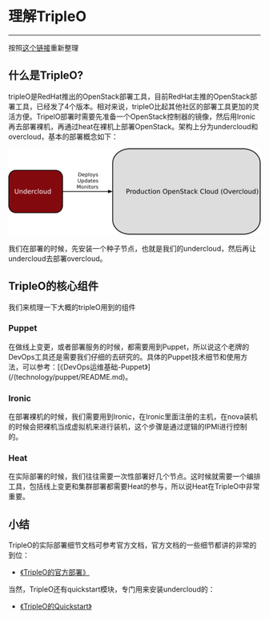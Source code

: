 # 理解TripleO

---

按照[这个链接](https://access.redhat.com/documentation/en/red-hat-openstack-platform/10/paged/partner-integration/chapter-2-architecture)重新整理

## 什么是TripleO?

tripleO是RedHat推出的OpenStack部署工具，目前RedHat主推的OpenStack部署工具，已经发了4个版本。相对来说，tripleO比起其他社区的部署工具更加的灵活方便。TripelO部署时需要先准备一个OpenStack控制器的镜像，然后用Ironic再去部署裸机，再通过heat在裸机上部署OpenStack。架构上分为undercloud和overcloud，基本的部署概念如下：

![](/assets/overview.png)

我们在部署的时候，先安装一个种子节点，也就是我们的undercloud，然后再让undercloud去部署overcloud。

## TripleO的核心组件

我们来梳理一下大概的tripleO用到的组件

### Puppet

在做线上变更，或者部署服务的时候，都需要用到Puppet，所以说这个老牌的DevOps工具还是需要我们仔细的去研究的。具体的Puppet技术细节和使用方法，可以参考：[《DevOps运维基础-Puppet》](/(technology/puppet/README.md)。

### Ironic

在部署裸机的时候，我们需要用到Ironic，在Ironic里面注册的主机，在nova装机的时候会把裸机当成虚拟机来进行装机，这个步骤是通过逻辑的IPMI进行控制的。

### Heat

在实际部署的时候，我们往往需要一次性部署好几个节点。这时候就需要一个编排工具，包括线上变更和集群部署都需要Heat的参与，所以说Heat在TripleO中非常重要。

## 小结

TripleO的实际部署细节文档可参考官方文档，官方文档的一些细节都讲的非常的到位：

* [《TripleO的官方部署》](http://docs.openstack.org/developer/tripleo-docs/)

当然，TripleO还有quickstart模块，专门用来安装undercloud的：

* [《TripleO的Quickstart》](http://docs.openstack.org/developer/tripleo-quickstart/)



